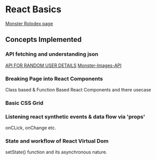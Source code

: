 # React Basics

[Monster Rolodex page](https://ravithakur17.github.io/Monster-Rolodex-Basic-React-App/)

## Concepts Implemented

### API fetching and understanding json

[API FOR RANDOM USER DETAILS](https://jsonplaceholder.typicode.com/users)
[Monster-Images-API](https://robohash.org/${props.monster.id}?set=set2&size=180x180)

### Breaking Page into React Components

Class based & Function Based React Components and there usecase

### Basic CSS Grid

### Listening react synthetic events & data flow via 'props'

onCLick, onChange etc.

### State and workflow of React Virtual Dom

setState() function and its asynchronous nature.
